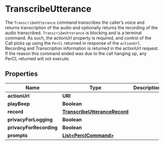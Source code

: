 

# TranscribeUtterance

The `TranscribeUtterance` command transcribes the caller’s voice and returns transcription of the audio and optionally returns the recording of the audio transcribed.  `TranscribeUtterance` is blocking and is a terminal command. As such, the actionUrl property is required, and control of the Call picks up using the `PerCL` returned in response of the `actionUrl`. Recording and Transcription information is returned in the actionUrl request. If the reason this command ended was due to the call hanging up, any PerCL returned will not execute.

## Properties

Name | Type | Description | Notes
------------ | ------------- | ------------- | -------------
**actionUrl** | **URI** |  | 
**playBeep** | **Boolean** |  |  [optional]
**record** | [**TranscribeUtteranceRecord**](TranscribeUtteranceRecord.md) |  |  [optional]
**privacyForLogging** | **Boolean** |  |  [optional]
**privacyForRecording** | **Boolean** |  |  [optional]
**prompts** | [**List&lt;PerclCommand&gt;**](PerclCommand.md) |  |  [optional]



